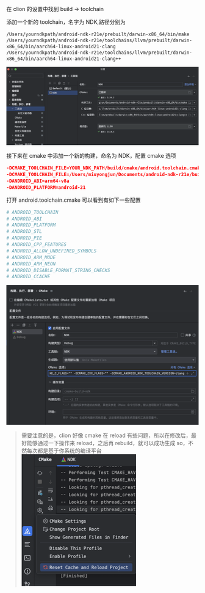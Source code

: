 在 clion 的设置中找到 build -> toolchain

添加一个新的 toolchain，名字为 NDK,路径分别为

```text
/Users/yourndkpath/android-ndk-r21e/prebuilt/darwin-x86_64/bin/make
/Users/yourndkpath/android-ndk-r21e/toolchains/llvm/prebuilt/darwin-x86_64/bin/aarch64-linux-android21-clang
/Users/yourndkpath/android-ndk-r21e/toolchains/llvm/prebuilt/darwin-x86_64/bin/aarch64-linux-android21-clang++
```

![](https://raw.githubusercontent.com/mikaelzero/ImageSource/main/uPic/QqHQ3Y.png)

接下来在 cmake 中添加一个新的构建，命名为 NDK，配置 cmake 选项

```cmake
-DCMAKE_TOOLCHAIN_FILE=YOUR_NDK_PATH/build/cmake/android.toolchain.cmake
-DCMAKE_TOOLCHAIN_FILE=/Users/miuyongjun/Documents/android-ndk-r21e/build/cmake/android.toolchain.cmake
-DANDROID_ABI=arm64-v8a
-DANDROID_PLATFORM=android-21
```

打开 android.toolchain.cmake 可以看到有如下一些配置

```cmake
# ANDROID_TOOLCHAIN
# ANDROID_ABI
# ANDROID_PLATFORM
# ANDROID_STL
# ANDROID_PIE
# ANDROID_CPP_FEATURES
# ANDROID_ALLOW_UNDEFINED_SYMBOLS
# ANDROID_ARM_MODE
# ANDROID_ARM_NEON
# ANDROID_DISABLE_FORMAT_STRING_CHECKS
# ANDROID_CCACHE
```

![](https://raw.githubusercontent.com/mikaelzero/ImageSource/main/uPic/PX2ZGY.png)

> 需要注意的是，clion 好像 cmake 在 reload 有些问题，所以在修改后，最好能够通过一下操作来 reload，之后再 rebuild，就可以成功生成 so，不然每次都是基于你系统的编译平台
> <img src="https://raw.githubusercontent.com/mikaelzero/ImageSource/main/uPic/gVLz8v.png"  width="300"  />
